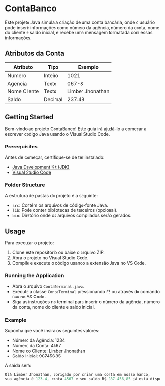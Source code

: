# ContaBanco

Este projeto Java simula a criação de uma conta bancária, onde o usuário pode inserir informações como número da agência, número da conta, nome do cliente e saldo inicial, e recebe uma mensagem formatada com essas informações.

## Atributos da Conta

| Atributo       | Tipo     | Exemplo       |
|----------------|----------|---------------|
| Numero         | Inteiro  | 1021          |
| Agencia        | Texto    | 067-8         |
| Nome Cliente   | Texto    | Limber Jhonathan |
| Saldo          | Decimal  | 237.48        |

## Getting Started

Bem-vindo ao projeto ContaBanco! Este guia irá ajudá-lo a começar a escrever código Java usando o Visual Studio Code.

### Prerequisites

Antes de começar, certifique-se de ter instalado:
- [Java Development Kit (JDK)](https://www.oracle.com/java/technologies/javase-downloads.html)
- [Visual Studio Code](https://code.visualstudio.com/)

### Folder Structure

A estrutura de pastas do projeto é a seguinte:
- `src`: Contém os arquivos de código-fonte Java.
- `lib`: Pode conter bibliotecas de terceiros (opcional).
- `bin`: Diretório onde os arquivos compilados serão gerados.

## Usage

Para executar o projeto:
1. Clone este repositório ou baixe o arquivo ZIP.
2. Abra o projeto no Visual Studio Code.
3. Compile e execute o código usando a extensão Java no VS Code.

### Running the Application

- Abra o arquivo `ContaTerminal.java`.
- Execute a classe `ContaTerminal` pressionando `F5` ou através do comando `Run` no VS Code.
- Siga as instruções no terminal para inserir o número da agência, número da conta, nome do cliente e saldo inicial.

### Example

Suponha que você insira os seguintes valores:
- Número da Agência: 1234
- Número da Conta: 4567
- Nome do Cliente: Limber Jhonathan
- Saldo Inicial: 987456.85

A saída será:

```java
Olá Limber Jhonathan, obrigado por criar uma conta em nosso banco,
sua agência é 123-4, conta 4567 e seu saldo R$ 987.456,85 já está disponível para saque.
